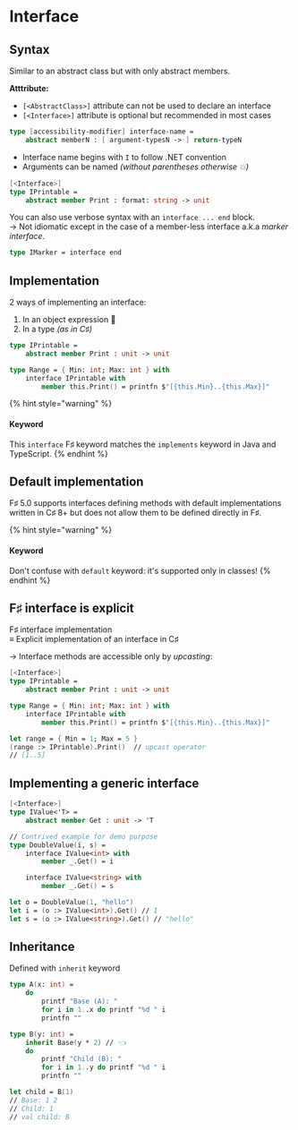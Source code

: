 # Interface

## Syntax

Similar to an abstract class but with only abstract members.

**Atttribute:**

* `[<AbstractClass>]` attribute can not be used to declare an interface
* `[<Interface>]` attribute is optional but recommended in most cases

```fsharp
type [accessibility-modifier] interface-name =
    abstract memberN : [ argument-typesN -> ] return-typeN
```

* Interface name begins with `I` to follow .NET convention
* Arguments can be named _(without parentheses otherwise 💥)_

```fsharp
[<Interface>]
type IPrintable =
    abstract member Print : format: string -> unit
```

You can also use verbose syntax with an `interface ... end` block.\
→ Not idiomatic except in the case of a member-less interface a.k.a _marker interface_.

```fsharp
type IMarker = interface end
```

## Implementation

2 ways of implementing an interface:

1. In an object expression 📍
2. In a type _(as in C♯)_

```fsharp
type IPrintable =
    abstract member Print : unit -> unit

type Range = { Min: int; Max: int } with
    interface IPrintable with
        member this.Print() = printfn $"[{this.Min}..{this.Max}]"
```

{% hint style="warning" %}
#### Keyword

This `interface` F♯ keyword matches the `implements` keyword in Java and TypeScript.
{% endhint %}

## Default implementation

F♯ 5.0 supports interfaces defining methods with default implementations written in C♯ 8+ but does not allow them to be defined directly in F♯.

{% hint style="warning" %}
#### Keyword

Don't confuse with `default` keyword: it's supported only in classes!
{% endhint %}

## F♯ interface is explicit

F♯ interface implementation\
≡ Explicit implementation of an interface in C♯

→ Interface methods are accessible only by _upcasting_:

```fsharp
[<Interface>]
type IPrintable =
    abstract member Print : unit -> unit

type Range = { Min: int; Max: int } with
    interface IPrintable with
        member this.Print() = printfn $"[{this.Min}..{this.Max}]"

let range = { Min = 1; Max = 5 }
(range :> IPrintable).Print()  // upcast operator
// [1..5]
```

## Implementing a generic interface

```fsharp
[<Interface>]
type IValue<'T> =
    abstract member Get : unit -> 'T

// Contrived example for demo purpose
type DoubleValue(i, s) =
    interface IValue<int> with
        member _.Get() = i

    interface IValue<string> with
        member _.Get() = s

let o = DoubleValue(1, "hello")
let i = (o :> IValue<int>).Get() // 1
let s = (o :> IValue<string>).Get() // "hello"
```

## Inheritance

Defined with `inherit` keyword

```fsharp
type A(x: int) =
    do
        printf "Base (A): "
        for i in 1..x do printf "%d " i
        printfn ""

type B(y: int) =
    inherit Base(y * 2) // 👈
    do
        printf "Child (B): "
        for i in 1..y do printf "%d " i
        printfn ""

let child = B(1)
// Base: 1 2
// Child: 1
// val child: B
```
